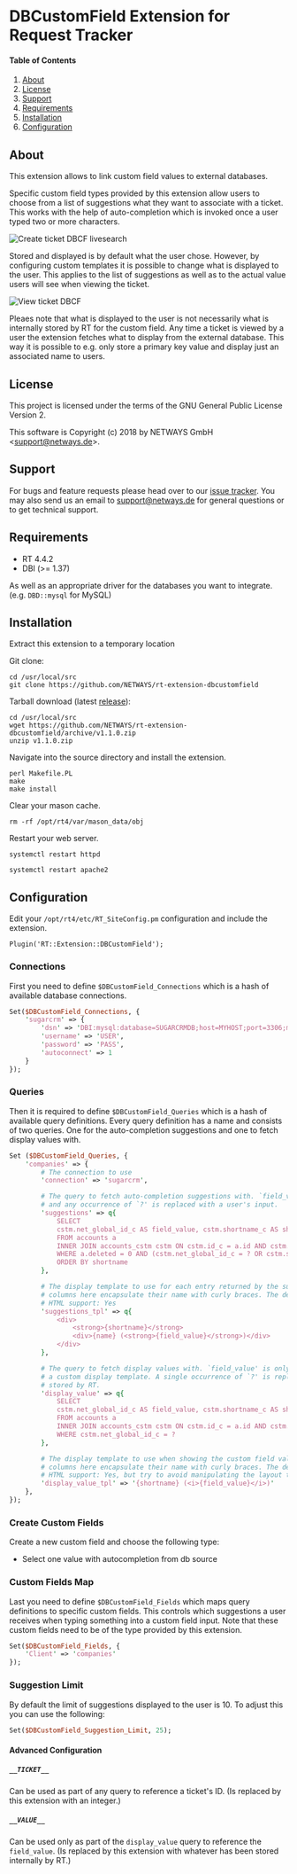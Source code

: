 # DBCustomField Extension for Request Tracker

#### Table of Contents

1. [About](#about)
2. [License](#license)
3. [Support](#support)
4. [Requirements](#requirements)
5. [Installation](#installation)
6. [Configuration](#configuration)

## About

This extension allows to link custom field values to external databases.

Specific custom field types provided by this extension allow users to choose from a list of suggestions what they want
to associate with a ticket. This works with the help of auto-completion which is invoked once a user typed two or more
characters.

![Create ticket DBCF livesearch](doc/dbcustomfield-create-ticket-livesearch.png)

Stored and displayed is by default what the user chose. However, by configuring custom templates it is possible to
change what is displayed to the user. This applies to the list of suggestions as well as to the actual value users
will see when viewing the ticket.

![View ticket DBCF](doc/dbcustomfield-view-ticket.png)

Pleaes note that what is displayed to the user is not necessarily what is internally stored by RT for the custom field.
Any time a ticket is viewed by a user the extension fetches what to display from the external database. This way it is
possible to e.g. only store a primary key value and display just an associated name to users.

## License

This project is licensed under the terms of the GNU General Public License Version 2.

This software is Copyright (c) 2018 by NETWAYS GmbH <[support@netways.de](mailto:support@netways.de)>.

## Support

For bugs and feature requests please head over to our [issue tracker](https://github.com/NETWAYS/rt-extension-dbcustomfield/issues).
You may also send us an email to [support@netways.de](mailto:support@netways.de) for general questions or to get technical support.

## Requirements

- RT 4.4.2
- DBI (>= 1.37)

As well as an appropriate driver for the databases you want to integrate. (e.g. `DBD::mysql` for MySQL)

## Installation

Extract this extension to a temporary location

Git clone:

```
cd /usr/local/src
git clone https://github.com/NETWAYS/rt-extension-dbcustomfield
```

Tarball download (latest [release](https://github.com/NETWAYS/rt-extension-dbcustomfield/releases/latest)):

```
cd /usr/local/src
wget https://github.com/NETWAYS/rt-extension-dbcustomfield/archive/v1.1.0.zip
unzip v1.1.0.zip
```

Navigate into the source directory and install the extension.

```
perl Makefile.PL
make
make install
```

Clear your mason cache.

```
rm -rf /opt/rt4/var/mason_data/obj
```

Restart your web server.

```
systemctl restart httpd

systemctl restart apache2
```

## Configuration

Edit your `/opt/rt4/etc/RT_SiteConfig.pm` configuration and include the extension.

```
Plugin('RT::Extension::DBCustomField');
```

### Connections

First you need to define `$DBCustomField_Connections` which is a hash of available database connections.

```perl
Set($DBCustomField_Connections, {
    'sugarcrm' => {
        'dsn' => 'DBI:mysql:database=SUGARCRMDB;host=MYHOST;port=3306;mysql_enable_utf8=1',
        'username' => 'USER',
        'password' => 'PASS',
        'autoconnect' => 1
    }
});
```

### Queries

Then it is required to define `$DBCustomField_Queries` which is a hash of available query definitions.
Every query definition has a name and consists of two queries. One for the auto-completion suggestions
and one to fetch display values with.

```perl
Set ($DBCustomField_Queries, {
    'companies' => {
        # The connection to use
        'connection' => 'sugarcrm',

        # The query to fetch auto-completion suggestions with. `field_value' is mandatory
        # and any occurrence of `?' is replaced with a user's input.
        'suggestions' => q{
            SELECT
            cstm.net_global_id_c AS field_value, cstm.shortname_c AS shortname, a.name
            FROM accounts a
            INNER JOIN accounts_cstm cstm ON cstm.id_c = a.id AND cstm.net_global_id_c
            WHERE a.deleted = 0 AND (cstm.net_global_id_c = ? OR cstm.shortname_c LIKE ? OR a.name LIKE ?)
            ORDER BY shortname
        },

        # The display template to use for each entry returned by the suggestions query. To reference specific
        # columns here encapsulate their name with curly braces. The default is just `{field_value}'
        # HTML support: Yes
        'suggestions_tpl' => q{
            <div>
                <strong>{shortname}</strong>
                <div>{name} (<strong>{field_value}</strong>)</div>
            </div>
        },

        # The query to fetch display values with. `field_value' is only required when not defining
        # a custom display template. A single occurrence of `?' is replaced with the value internally
        # stored by RT.
        'display_value' => q{
            SELECT
            cstm.net_global_id_c AS field_value, cstm.shortname_c AS shortname
            FROM accounts a
            INNER JOIN accounts_cstm cstm ON cstm.id_c = a.id AND cstm.net_global_id_c
            WHERE cstm.net_global_id_c = ?
        },

        # The display template to use when showing the custom field value to users. To reference specific
        # columns here encapsulate their name with curly braces. The default is just `{field_value}'.
        # HTML support: Yes, but try to avoid manipulating the layout too much (e.g. with block elements)
        'display_value_tpl' => '{shortname} (<i>{field_value}</i>)'
    },
});
```

### Create Custom Fields

Create a new custom field and choose the following type:

- Select one value with autocompletion from db source

### Custom Fields Map

Last you need to define `$DBCustomField_Fields` which maps query definitions to specific custom fields.
This controls which suggestions a user receives when typing something into a custom field input.
Note that these custom fields need to be of the type provided by this extension.

```perl
Set($DBCustomField_Fields, {
    'Client' => 'companies'
});
```

### Suggestion Limit

By default the limit of suggestions displayed to the user is 10. To adjust this you can use the following:

```perl
Set($DBCustomField_Suggestion_Limit, 25);
```

#### Advanced Configuration

##### `__TICKET__`

Can be used as part of any query to reference a ticket's ID. (Is replaced by this extension with an integer.)

##### `__VALUE__`

Can be used only as part of the `display_value` query to reference the `field_value`. (Is replaced by this
extension with whatever has been stored internally by RT.)
